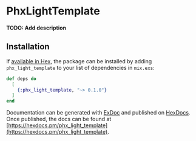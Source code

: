 # PhxLightTemplate

**TODO: Add description**

## Installation

If [available in Hex](https://hex.pm/docs/publish), the package can be installed
by adding `phx_light_template` to your list of dependencies in `mix.exs`:

```elixir
def deps do
  [
    {:phx_light_template, "~> 0.1.0"}
  ]
end
```

Documentation can be generated with [ExDoc](https://github.com/elixir-lang/ex_doc)
and published on [HexDocs](https://hexdocs.pm). Once published, the docs can
be found at [https://hexdocs.pm/phx_light_template](https://hexdocs.pm/phx_light_template).

